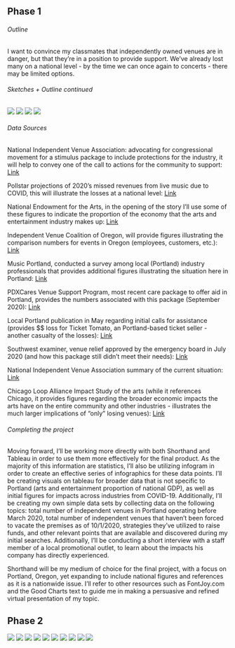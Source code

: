 ## Phase 1
###### Outline 

I want to convince my classmates that independently owned venues are in danger, but that they’re in a position to provide support. We’ve already lost many on a national level - by the time we can once again to concerts - there may be limited options. 

###### Sketches + Outline continued

<img src="sketch 1.jpeg" />
<img src="sketch 2.jpeg" />
<img src="sketch 3.jpeg" />
<img src="sketch 4.jpeg" />

###### Data Sources

National Independent Venue Association: advocating for congressional movement for a stimulus package to include protections for the industry, it will help to convey one of the call to actions for the community to support:
[Link](https://www.nivassoc.org/)

Pollstar projections of 2020’s missed revenues from live music due to COVID, this will illustrate the losses at a national level:
[Link](https://www.pollstar.com/article/pollstar-projects-2020-total-box-office-would-have-hit-122-billion-144197)

National Endowment for the Arts, in the opening of the story I’ll use some of these figures to indicate the proportion of the economy that the arts and entertainment industry makes up:
[Link](https://www.arts.gov/news/2020/during-economic-highs-and-lows-arts-are-key-segment-us-economy)

Independent Venue Coalition of Oregon, will provide figures illustrating the comparison numbers for events in Oregon (employees, customers, etc.):
[Link](https://www.voicevenues.com/)

Music Portland, conducted a survey among local (Portland) industry professionals that provides additional figures illustrating the situation here in Portland:
[Link](https://musicportland.org/lost-income)

PDXCares Venue Support Program, most recent care package to offer aid in Portland, provides the numbers associated with this package (September 2020):
[Link](https://musicportland.org/news-updates/2020/9/7/pdxcares-venue-support-program-now-accepting-applications-10-50k-grants-for-venues)

Local Portland publication in May regarding initial calls for assistance (provides $$ loss for Ticket Tomato, an Portland-based ticket seller -another casualty of the losses):
[Link](https://www.oregonlive.com/coronavirus/2020/05/oregons-live-events-industry-says-it-needs-more-help-to-survive-coronavirus-shutdown.html)

Southwest examiner, venue relief approved by the emergency board in July 2020 (and how this package still didn’t meet their needs):
[Link](https://www.southeastexaminer.com/2020/07/venue-relief-approved-by-emergency-board/)

National Independent Venue Association summary of the current situation: 
[Link](https://static1.squarespace.com/static/5e91157c96fe495a4baf48f2/t/5edef4ab8d0d2c0d8e9fb8cb/1591669933173/NIVA-+Policy+and+Fact+Sheet.pdf)

Chicago Loop Alliance Impact Study of the arts (while it references Chicago, it provides figures regarding the broader economic impacts the arts have on the entire community and other industries - illustrates the much larger implications of “only” losing venues):
[Link](https://loopchicago.com/assets/f4fdbc1e00/Arts-in-the-Loop-Study.pdf)


###### Completing the project

Moving forward, I’ll be working more directly with both Shorthand and Tableau in order to use them more effectively for the final product. 
As the majority of this information are statistics, I’ll also be utilizing infogram in order to create an effective series of infographics for these data points. 
I’ll be creating visuals on tableau for broader data that is not specific to Portland (arts and entertainment proportion of national GDP), as well as 
initial figures for impacts across industries from COVID-19. Additionally, I’ll be creating my own simple data sets by collecting data on the following topics: 
total number of independent venues in Portland operating before March 2020, total number of independent venues that haven’t been forced to vacate the premises 
as of 10/1/2020, strategies they’ve utilized to raise funds, and other relevant points that are available and discovered during my initial searches. 
Additionally, I’ll be conducting a short interview with a staff member of a local promotional outlet, to learn about the impacts his company has directly experienced.

Shorthand will be my medium of choice for the final project, with a focus on Portland, Oregon, yet expanding to include national figures and references as it 
is a nationwide issue. I’ll refer to other resources such as FontJoy.com and the Good Charts text to guide me in making a persuasive and refined virtual 
presentation of my topic. 



## Phase 2

<img src="coveer.PNG" />
<img src="crystal 2.jpg" />
<img src="before times 1.PNG" />
<img src="bar graph.png" />

<img src="before times 2.PNG" />
<img src="doug fir.jpg" />

<img src="pandemic 1.PNG" />
<img src="infogram.PNG" />
<img src="roseland.jpg" />
<img src="aid.PNG" />
